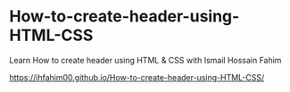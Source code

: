 # How-to-create-header-using-HTML-CSS
Learn How to create header using HTML &amp; CSS with Ismail Hossain Fahim

https://ihfahim00.github.io/How-to-create-header-using-HTML-CSS/
